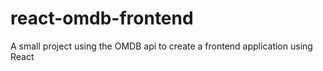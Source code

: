 # react-omdb-frontend
A small project using the OMDB api to create a frontend application using React
